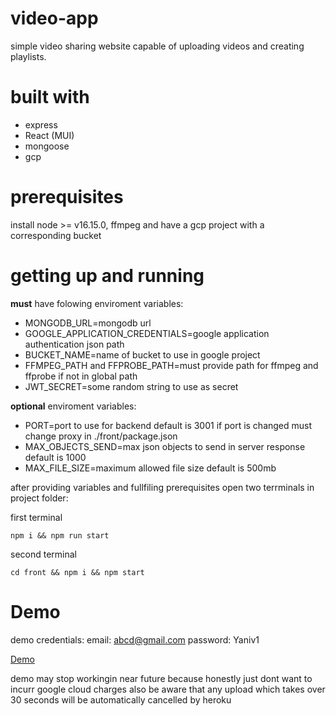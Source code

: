 # video-app
simple video sharing website capable of uploading videos and creating playlists.

# built with
* express
* React (MUI)
* mongoose
* gcp

# prerequisites
install node >= v16.15.0, ffmpeg and have a gcp project with a corresponding bucket

# getting up and running

**must** have folowing enviroment variables:
* MONGODB_URL=mongodb url
* GOOGLE_APPLICATION_CREDENTIALS=google application authentication json path
* BUCKET_NAME=name of bucket to use in google project
* FFMPEG_PATH and FFPROBE_PATH=must provide path for ffmpeg and ffprobe if not in global path
* JWT_SECRET=some random string to use as secret

**optional** enviroment variables:
* PORT=port to use for backend default is 3001 if port is changed must change proxy in ./front/package.json
* MAX_OBJECTS_SEND=max json objects to send in server response default is 1000
* MAX_FILE_SIZE=maximum allowed file size default is 500mb

after providing variables and fullfiling prerequisites open two terrminals in project folder:

first terminal
```terminal
npm i && npm run start
```

second terminal 
```tertminal
cd front && npm i && npm start
```

# Demo
demo credentials:
  email: abcd@gmail.com
  password: Yaniv1
  
[Demo](https://video-sharing-gottlieb.herokuapp.com/home)

demo may stop workingin near future because honestly just dont want to incurr google cloud charges
also be aware that any upload which takes over 30 seconds will be automatically cancelled by heroku
